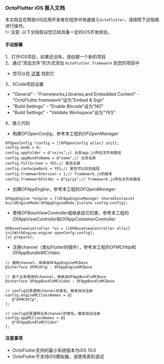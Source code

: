 ### OctoFlutter iOS 接入文档

本文档旨在帮助iOS应用开发者在程序中快速接入`OctoFlutter`，请按照下述指南进行操作。<br>
!> 注意: 以下文档假设您已经具备一定的iOS开发经验。

#### 手动部署

1、打开iOS项目，如果还没有，请创建一个新的项目<br>
2、通过“添加文件”的方式添加 `OctoFlutter.framework` 到您的项目中<br>
   * 您可以在 [这里](../../artifact/ios) 找到它

3、XCode项目设置<br>
   * "General" - "Frameworks,Libraries,and Embedded Content" - "OctoFlutter.framework"设为"Embed & Sign"
   * "Build Settings" - "Enable Bitcode"设为"NO"
   * "Build Settings" - "Validate Workspace"设为"YES"

4、接入代码<br>
   * 构建*OFOpenConfig*，参考本工程的*OFOpenManager*
```objc
OFOpenConfig *config = [[OFOpenConfig alloc] init];
config.mode = 0;
config.appFolder = @"xx/xx";// 业务app.js所在文件夹路径
config.appBundleName = @"name";// 业务名称
config.fullScreen = YES;// 是否全屏
config.canSwipeBack = YES;// 是否可以右划返回
config.frameworkVersion = 1;// framework.js的版本
config.frameworkFolder = @"yy/yy";// framework.js所在文件夹路径
```
   * 创建*OFAppEngine*，参考本工程的*OFOpenManager*
```objc
OFAppEngine *engine = [[OFAppEngineManager sharedInstance] buildEngineMode:OFAppEngineMode_Isolate config:config];
```
   * 使用*OFBaseViewController*或继承自它的类，参考本工程的*OFAppViewController*和*OFAppContainerController*
```objc
OFBaseViewController *vc = [[OFBaseViewController alloc] initWithEngine:engine openConfg:config];
[vc prepare];
```
   * 注册channel（类似Flutter的插件），参考本工程的*OFMCHttp*和*OFAppBundleMCVideo*
```objc
// 通用channel，继承自OFAppEngineMCBase
@interface OFMCHttp : OFAppEngineMCBase

// 某个业务使用的channel，继承自OFAppBundleMCBase
@interface OFAppBundleMCVideo : OFAppBundleMCBase

// config记录通用channel的类名，触发自动注册
config.engineMCClassNames = @[
   @"OFMCHttp",
];

// config记录通用业务channel的类名，触发自动注册
config.appMCClassNames = @[
   @"OFAppBundleMCVideo"
];
```


#### 注意事项
 * OctoFlutter支持的最小系统版本为iOS 10.0
 * OctoFlutter不支持iOS模拟器，请使用真机调试